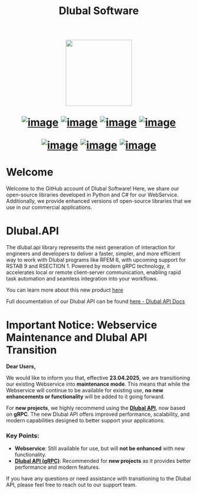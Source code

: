 <h1 align="center">
Dlubal Software
<br>
<br>
  
[<img src="/profile/img/logo.gif" width="180" height="180">](https://www.dlubal.com/en)


  
[![image](https://img.shields.io/twitter/follow/dlubal_en?style=social)](https://twitter.com/dlubal_en "Twitter Follow")
[![image](https://img.shields.io/badge/LinkedIn-Dlubal_Software-darkblue?logo=linkedin&amp;logoColor=white)](https://www.linkedin.com/company/dlubal-software/)
[![image](https://img.shields.io/badge/Instagram-Dlubal_Software-darkblue?logo=instagram&amp;logoColor=white)](https://www.instagram.com/dlubal_software/)
[![image](https://img.shields.io/badge/http://-dlubal.com-darkblue?logo=Google-Chrome&amp;logoColor=white)](https://www.dlubal.com/en-US "RFEM Latest")

[![image](https://img.shields.io/badge/RFEM-v6.0-blue)](https://www.dlubal.com/en/products/rfem-fea-software/what-is-rfem "RFEM")
[![image](https://img.shields.io/badge/RSTAB-v9.0-blue)](https://www.dlubal.com/en/products/rstab-beam-structures/what-is-rstab "RFEM")
[![image](https://img.shields.io/badge/RSECTION-v1.0-blue)](https://www.dlubal.com/en/products/cross-section-properties-software/rsection "RSECTION")

  
# Welcome
Welcome to the GitHub account of Dlubal Software! Here, we share our open-source libraries developed in Python and C# for our WebService. Additionally, we provide enhanced versions of open-source libraries that we use in our commercial applications.

# Dlubal.API
The dlubal.api library represents the next generation of interaction for engineers and developers to deliver a faster, simpler, and more efficient way to work with Dlubal programs like RFEM 6, with upcoming support for RSTAB 9 and RSECTION 1. Powered by modern gRPC technology, it accelerates local or remote client-server communication, enabling rapid task automation and seamless integration into your workflows.

You can learn more about this new product [here](https://www.dlubal.com/en/solutions/dlubal-api/dlubal-api-ii) 

Full documentation of our Dlubal API can be found [here - Dlubal API Docs](https://www.dlubal.com/en/solutions/dlubal-api/api-documentation/index)


# Important Notice: Webservice Maintenance and Dlubal API Transition

**Dear Users,**

We would like to inform you that, effective **23.04.2025**, we are transitioning our existing Webservice into **maintenance mode**. This means that while the Webservice will continue to be available for existing use, **no new enhancements or functionality** will be added to it going forward.

For **new projects**, we highly recommend using the **[Dlubal API](https://www.dlubal.com/en/solutions/dlubal-api/dlubal-api-ii)**, now based on **gRPC**. The new Dlubal API offers improved performance, scalability, and modern capabilities designed to better support your applications.

### Key Points:
- **Webservice**: Still available for use, but will **not be enhanced** with new functionality.
- **[Dlubal API (gRPC)](https://www.dlubal.com/en/solutions/dlubal-api/dlubal-api-ii)**: Recommended for **new projects** as it provides better performance and modern features.

If you have any questions or need assistance with transitioning to the Dlubal API, please feel free to reach out to our support team.



<!--

**Here are some ideas to get you started:**

🙋‍♀️ A short introduction - what is your organization all about?
🌈 Contribution guidelines - how can the community get involved?
👩‍💻 Useful resources - where can the community find your docs? Is there anything else the community should know?
🍿 Fun facts - what does your team eat for breakfast?
🧙 Remember, you can do mighty things with the power of [Markdown](https://docs.github.com/github/writing-on-github/getting-started-with-writing-and-formatting-on-github/basic-writing-and-formatting-syntax)
-->
